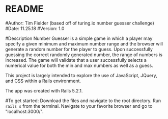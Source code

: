 # README

#Author: Tim Fielder (based off of turing.io number guesser challenge)
#Date: 11.25.18
#Version: 1.0

#Description
Number Guesser is a simple game in which a player may specify a given minimum
and maximum number range and the browser will generate a random number for the
player to guess. Upon successfully guessing the correct randomly generated number,
the range of numbers is increased. The game will validate that a user successfully
selects a numerical value for both the min and max numbers as well as a guess.

This project is largely intended to explore the use of JavaScript, JQuery, and CSS
within a Rails environment.

The app was created with Rails 5.2.1.

#To get started:
Download the files and navigate to the root directory. Run `rails s` from the terminal.
Navigate to your favorite browser and go to "localhost:3000/".

